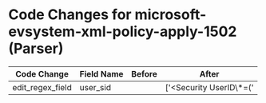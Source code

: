 # Code Changes for microsoft-evsystem-xml-policy-apply-1502 (Parser)

| Code Change | Field Name | Before | After |
|-------------|------------|--------|-------|
| edit_regex_field | user_sid |  | ['<Security UserID\\*=(\'|")({user_sid}.+?)(\'|")\/>'] |